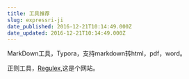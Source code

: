 ```yaml
---
title: 工具推荐
slug: expressri-ji
date_published: 2016-12-21T10:14:49.000Z
date_updated: 2016-12-21T10:14:49.000Z
---
```


MarkDown工具，Typora，支持markdown转html，pdf，word。

正则工具，[Regulex](https://jex.im/regulex/#!embed=false&amp;flags=&amp;re=%5E(a%7Cb)*%3F%24),这是个网站。
